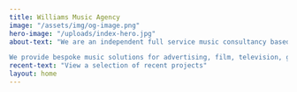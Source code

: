 ```yaml
---
title: Williams Music Agency
image: "/assets/img/og-image.png"
hero-image: "/uploads/index-hero.jpg"
about-text: "We are an independent full service music consultancy based in London.

We provide bespoke music solutions for advertising, film, television, games, brand identity, digital and interactive media."
recent-text: "View a selection of recent projects"
layout: home
---
```


